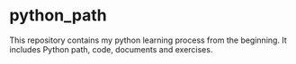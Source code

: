 # python_path
This repository contains my python learning process from the beginning. It includes Python path, code, documents and exercises.
